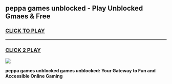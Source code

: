 
## peppa games unblocked - Play Unblocked Gmaes & Free
<h3>
<a href="https://premium.freeplayer.one?title=peppa_games_unblocked&ref=20F">CLICK TO PLAY</a></h3>
<hr>

<h3>
<a href="https://premium.freeplayer.one?title=peppa_games_unblocked&ref=20F">CLICK 2 PLAY</a>
  
</h3>

<a href="https://premium.freeplayer.one?title=peppa_games_unblocked&ref=20F/"><img src="https://clearcache.store/games.png"></a>


**peppa games unblocked games unblocked: Your Gateway to Fun and Accessible Online Gaming**
